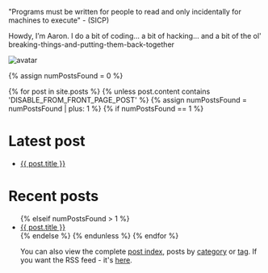 "Programs must be written for people to read and only incidentally for machines to execute" - (SICP)

Howdy, I’m Aaron. I do a bit of coding... a bit of hacking... and a bit of the ol' breaking-things-and-putting-them-back-together

![avatar](https://avatars1.githubusercontent.com/u/29888436?s=460&u=03df457371669048031a735802c33b93d07a1f10&v=4)

{% assign numPostsFound = 0 %}

{% for post in site.posts %}
    {% unless post.content contains 'DISABLE_FROM_FRONT_PAGE_POST' %} 
        {% assign numPostsFound = numPostsFound | plus: 1 %}
        {% if numPostsFound == 1 %}
            <h1> Latest post </h1>
            <ul>
                <li>
                  <a href="{{ post.url }}">{{ post.title }}</a>
                </li>
            </ul>
            <h1>Recent posts</h1>
            <ul>
        {% elseif numPostsFound > 1 %}
            <li>
            <a href="{{ post.url }}">{{ post.title }}</a>
            </li>
        {% endelse %}
    {% endunless %}
{% endfor %}

You can also view the complete <a href="https://aaronpkelly.github.io/PostIndex.html">post index</a>, posts by <a href="https://aaronpkelly.github.io/Categories.html">category</a> or <a href="https://aaronpkelly.github.io/Tags.html">tag</a>. If you want the RSS feed - it's [here](https://aaronpkelly.github.io/feed.xml).
